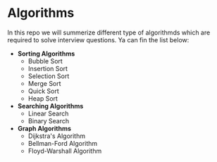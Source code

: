 # Algorithms
In this repo we will summerize different type of algorithmds which are required to solve interview questions. Ya can fin the list below:

- **Sorting Algorithms**
    - Bubble Sort
    - Insertion Sort
    - Selection Sort
    - Merge Sort
    - Quick Sort
    - Heap Sort
- **Searching Algorithms**
    - Linear Search
    - Binary Search
- **Graph Algorithms**
    - Dijkstra's Algorithm
    - Bellman-Ford Algorithm
    - Floyd-Warshall Algorithm
